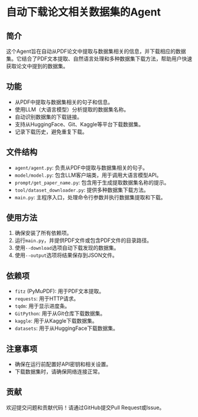 # 自动下载论文相关数据集的Agent

## 简介

这个Agent旨在自动从PDF论文中提取与数据集相关的信息，并下载相应的数据集。它结合了PDF文本提取、自然语言处理和多种数据集下载方法，帮助用户快速获取论文中提到的数据集。

## 功能

- 从PDF中提取与数据集相关的句子和信息。
- 使用LLM（大语言模型）分析提取的数据集名称。
- 自动识别数据集的下载链接。
- 支持从HuggingFace、Git、Kaggle等平台下载数据集。
- 记录下载历史，避免重复下载。

## 文件结构

- `agent/agent.py`: 负责从PDF中提取与数据集相关的句子。
- `model/model.py`: 包含LLM客户端类，用于调用大语言模型API。
- `prompt/get_paper_name.py`: 包含用于生成提取数据集名称的提示。
- `tool/dataset_downloader.py`: 提供多种数据集下载方法。
- `main.py`: 主程序入口，处理命令行参数并执行数据集提取和下载。

## 使用方法

1. 确保安装了所有依赖项。
2. 运行`main.py`，并提供PDF文件或包含PDF文件的目录路径。
3. 使用`--download`选项自动下载发现的数据集。
4. 使用`--output`选项将结果保存到JSON文件。

## 依赖项

- `fitz` (PyMuPDF): 用于PDF文本提取。
- `requests`: 用于HTTP请求。
- `tqdm`: 用于显示进度条。
- `GitPython`: 用于从Git仓库下载数据集。
- `kaggle`: 用于从Kaggle下载数据集。
- `datasets`: 用于从HuggingFace下载数据集。

## 注意事项

- 确保在运行前配置好API密钥和相关设置。
- 下载数据集时，请确保网络连接正常。

## 贡献

欢迎提交问题和贡献代码！请通过GitHub提交Pull Request或Issue。
